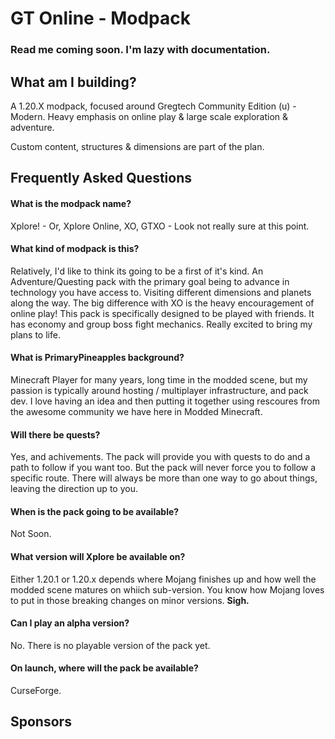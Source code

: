 # GT Online - Modpack

### Read me coming soon. I'm lazy with documentation.

## What am I building?
A 1.20.X modpack, focused around Gregtech Community Edition (u) - Modern.
Heavy emphasis on online play & large scale exploration & adventure.

Custom content, structures & dimensions are part of the plan.

## Frequently Asked Questions
#### What is the modpack name?
Xplore! - Or, Xplore Online, XO, GTXO - Look not really sure at this point.

#### What kind of modpack is this?
Relatively, I'd like to think its going to be a first of it's kind. An Adventure/Questing pack with the primary goal being to advance in technology you have access to. Visiting different dimensions and planets along the way. The big difference with XO is the heavy encouragement of online play! This pack is specifically designed to be played with friends. It has economy and group boss fight mechanics. Really excited to bring my plans to life.

#### What is PrimaryPineapples background?
Minecraft Player for many years, long time in the modded scene, but my passion is typically around hosting / multiplayer infrastructure, and pack dev. I love having an idea and then putting it together using rescoures from the awesome community we have here in Modded Minecraft.

#### Will there be quests?
Yes, and achivements. The pack will provide you with quests to do and a path to follow if you want too. But the pack will never force you to follow a specific route. There will always be more than one way to go about things, leaving the direction up to you.

#### When is the pack going to be available?
Not Soon.

#### What version will Xplore be available on? 
Either 1.20.1 or 1.20.x depends where Mojang finishes up and how well the modded scene matures on whiich sub-version. You know how Mojang loves to put in those breaking changes on minor versions. **Sigh.**

#### Can I play an alpha version?
No. There is no playable version of the pack yet.

#### On launch, where will the pack be available?
CurseForge.

## Sponsors
